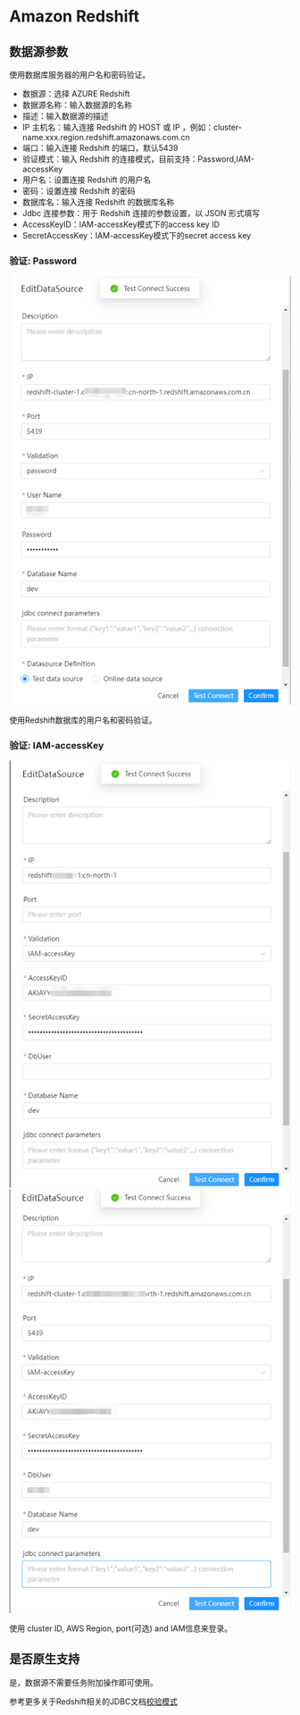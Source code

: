 # Amazon Redshift

## 数据源参数

使用数据库服务器的用户名和密码验证。
- 数据源：选择 AZURE Redshift
- 数据源名称：输入数据源的名称
- 描述：输入数据源的描述
- IP 主机名：输入连接 Redshift 的 HOST 或 IP ，例如：cluster-name.xxx.region.redshift.amazonaws.com.cn
- 端口：输入连接 Redshift 的端口，默认5439
- 验证模式：输入 Redshift 的连接模式，目前支持：Password,IAM-accessKey
- 用户名：设置连接 Redshift 的用户名
- 密码：设置连接 Redshift 的密码
- 数据库名：输入连接 Redshift 的数据库名称
- Jdbc 连接参数：用于 Redshift 连接的参数设置，以 JSON 形式填写
- AccessKeyID：IAM-accessKey模式下的access key ID
- SecretAccessKey：IAM-accessKey模式下的secret access key

### 验证: Password

![password](../../../../img/new_ui/dev/datasource/redshift-password.png)

使用Redshift数据库的用户名和密码验证。

### 验证: IAM-accessKey

![IAM1](../../../../img/new_ui/dev/datasource/redshift-iam1.png)
![IAM2](../../../../img/new_ui/dev/datasource/redshift-iam2.png)

使用 cluster ID, AWS Region, port(可选) and IAM信息来登录。

## 是否原生支持

是，数据源不需要任务附加操作即可使用。

参考更多关于Redshift相关的JDBC文档[校验模式](https://docs.aws.amazon.com/redshift/latest/mgmt/generating-iam-credentials-configure-jdbc-odbc.html)
